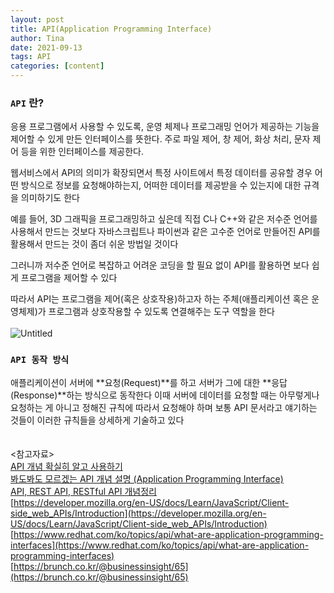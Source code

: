 ```yaml
---
layout: post
title: API(Application Programming Interface)
author: Tina
date: 2021-09-13
tags: API
categories: [content]
---
```


### `API` 란?

응용 프로그램에서 사용할 수 있도록, 운영 체제나 프로그래밍 언어가 제공하는 기능을 제어할 수 있게 만든 인터페이스를 뜻한다. 주로 파일 제어, 창 제어, 화상 처리, 문자 제어 등을 위한 인터페이스를 제공한다.

웹서비스에서 API의 의미가 확장되면서 특정 사이트에서 특정 데이터를 공유할 경우 어떤 방식으로 정보를 요청해야하는지, 어떠한 데이터를 제공받을 수 있는지에 대한 규격을 의미하기도 한다

예를 들어, 3D 그래픽을 프로그래밍하고 싶은데 직접 C나 C++와 같은 저수준 언어를 사용해서 만드는 것보다 자바스크립트나 파이썬과 같은 고수준 언어로 만들어진 API를 활용해서 만드는 것이 좀더 쉬운 방법일 것이다 

그러니까 저수준 언어로 복잡하고 어려운 코딩을 할 필요 없이 API를 활용하면 보다 쉽게 프로그램을 제어할 수 있다

따라서 API는 프로그램을 제어(혹은 상호작용)하고자 하는 주체(애플리케이션 혹은 운영체제)가 프로그램과 상호작용할 수 있도록 연결해주는 도구 역할을 한다
<br>
<br>
![Untitled](https://user-images.githubusercontent.com/74545780/133096029-f12841b4-b0bf-446f-a960-e262e69fe50a.png)
<br>
### `API 동작 방식`

애플리케이션이 서버에 **요청(Request)**를 하고 서버가 그에 대한 **응답(Response)**하는 방식으로 동작한다 이때 서버에 데이터를 요청할 때는 아무렇게나 요청하는 게 아니고 정해진 규칙에 따라서 요청해야 하며 보통 API 문서라고 얘기하는 것들이 이러한 규칙들을 상세하게 기술하고 있다
<br>
<br>
<br>
&lt;참고자료&gt;<br>
[API 개념 확실히 알고 사용하기](https://daimhada.tistory.com/145)<br>
[봐도봐도 모르겠는 API 개념 설명 (Application Programming Interface)](https://dev-dain.tistory.com/50)<br>
[API, REST API, RESTful API 개념정리](https://velog.io/@taeha7b/api-restapi-restfulapi)<br>
[https://developer.mozilla.org/en-US/docs/Learn/JavaScript/Client-side_web_APIs/Introduction](https://developer.mozilla.org/en-US/docs/Learn/JavaScript/Client-side_web_APIs/Introduction)<br>
[https://www.redhat.com/ko/topics/api/what-are-application-programming-interfaces](https://www.redhat.com/ko/topics/api/what-are-application-programming-interfaces)<br>
[https://brunch.co.kr/@businessinsight/65](https://brunch.co.kr/@businessinsight/65)<br>

